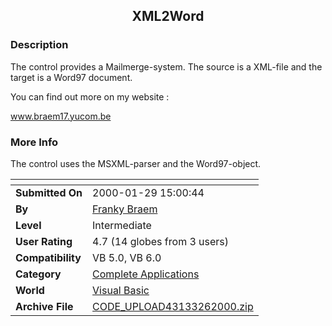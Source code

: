 ﻿<div align="center">

## XML2Word


</div>

### Description

The control provides a Mailmerge-system. The source is a XML-file and the target is a Word97 document.

You can find out more on my website :

www.braem17.yucom.be
 
### More Info
 
The control uses the MSXML-parser and the Word97-object.


<span>             |<span>
---                |---
**Submitted On**   |2000-01-29 15:00:44
**By**             |[Franky Braem](https://github.com/Planet-Source-Code/PSCIndex/blob/master/ByAuthor/franky-braem.md)
**Level**          |Intermediate
**User Rating**    |4.7 (14 globes from 3 users)
**Compatibility**  |VB 5\.0, VB 6\.0
**Category**       |[Complete Applications](https://github.com/Planet-Source-Code/PSCIndex/blob/master/ByCategory/complete-applications__1-27.md)
**World**          |[Visual Basic](https://github.com/Planet-Source-Code/PSCIndex/blob/master/ByWorld/visual-basic.md)
**Archive File**   |[CODE\_UPLOAD43133262000\.zip](https://github.com/Planet-Source-Code/franky-braem-xml2word__1-6813/archive/master.zip)








